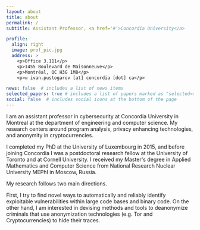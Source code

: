 ```yaml
---
layout: about
title: about
permalink: /
subtitle: Assistant Professor, <a href='#'>Concordia University</a>

profile:
  align: right
  image: prof_pic.jpg
  address: >
    <p>Office 3.111</p>
    <p>1455 Boulevard de Maisonneuve</p>
    <p>Montréal, QC H3G 1M8</p>
    <p>✉ ivan.pustogarov [at] concordia [dot] ca</p>

news: false  # includes a list of news items
selected_papers: true # includes a list of papers marked as "selected={true}"
social: false  # includes social icons at the bottom of the page
---
```


I am an assistant professor in cybersecurity at Concordia University in
Montreal at the department of engineering and computer science. My research
centers around program analysis, privacy enhancing technologies, and anonymity
in cryptocurrencies. 

I completed my PhD at the University of Luxembourg in 2015, and before joining
Concordia I was a postdoctoral research fellow at the University of Toronto and
at Cornell University. I received my Master's degree in Applied Mathematics and
Computer Science from National Research Nuclear University MEPhI in Moscow,
Russia.

My research follows two main directions.
<!--that fall under the umbrella of cybercrime investigation. -->
First, I try to find novel ways to automatically
and reliably identify exploitable vulnerabilities within large code bases and
binary code. On the other hand, I am interested in devising methods and tools
to deanonymize criminals that use anonymization technologies (e.g. Tor and Cryptocurrencies) to hide their
traces. 


<!--
Write your biography here. Tell the world about yourself. Link to your favorite [subreddit](http://reddit.com). You can put a picture in, too. The code is already in, just name your picture `prof_pic.jpg` and put it in the `img/` folder.
-->

<!--
Put your address / P.O. box / other info right below your picture. You can also disable any these elements by editing `profile` property of the YAML header of your `_pages/about.md`. Edit `_bibliography/papers.bib` and Jekyll will render your [publications page](/al-folio/publications/) automatically.

Link to your social media connections, too. This theme is set up to use [Font Awesome icons](http://fortawesome.github.io/Font-Awesome/) and [Academicons](https://jpswalsh.github.io/academicons/), like the ones below. Add your Facebook, Twitter, LinkedIn, Google Scholar, or just disable all of them.
-->







